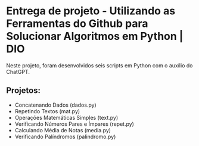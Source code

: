 # Entrega de projeto - Utilizando as Ferramentas do Github para Solucionar Algoritmos em Python | DIO
Neste projeto, foram desenvolvidos seis scripts em Python com o auxílio do ChatGPT.

## Projetos:
- Concatenando Dados (dados.py)
- Repetindo Textos (mat.py)
- Operações Matemáticas Simples (text.py)
- Verificando Números Pares e Ímpares (repet.py)
- Calculando Média de Notas (media.py)
- Verificando Palíndromos (palindromo.py) 